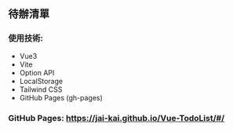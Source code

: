 ## 待辦清單  
### 使用技術:  
- Vue3  
- Vite  
- Option API
- LocalStorage
- Tailwind CSS
- GitHub Pages (gh-pages) 
### GitHub Pages: https://jai-kai.github.io/Vue-TodoList/#/
